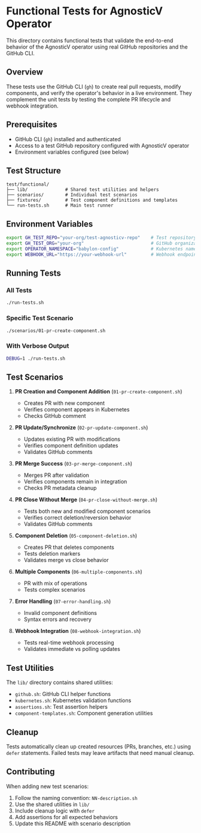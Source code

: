 # Functional Tests for AgnosticV Operator

This directory contains functional tests that validate the end-to-end behavior of the AgnosticV operator using real GitHub repositories and the GitHub CLI.

## Overview

These tests use the GitHub CLI (`gh`) to create real pull requests, modify components, and verify the operator's behavior in a live environment. They complement the unit tests by testing the complete PR lifecycle and webhook integration.

## Prerequisites

- GitHub CLI (`gh`) installed and authenticated
- Access to a test GitHub repository configured with AgnosticV operator
- Environment variables configured (see below)

## Test Structure

```
test/functional/
├── lib/              # Shared test utilities and helpers
├── scenarios/        # Individual test scenarios
├── fixtures/         # Test component definitions and templates
└── run-tests.sh      # Main test runner
```

## Environment Variables

```bash
export GH_TEST_REPO="your-org/test-agnosticv-repo"    # Test repository
export GH_TEST_ORG="your-org"                         # GitHub organization
export OPERATOR_NAMESPACE="babylon-config"            # Kubernetes namespace
export WEBHOOK_URL="https://your-webhook-url"         # Webhook endpoint (optional)
```

## Running Tests

### All Tests
```bash
./run-tests.sh
```

### Specific Test Scenario
```bash
./scenarios/01-pr-create-component.sh
```

### With Verbose Output
```bash
DEBUG=1 ./run-tests.sh
```

## Test Scenarios

1. **PR Creation and Component Addition** (`01-pr-create-component.sh`)
   - Creates PR with new component
   - Verifies component appears in Kubernetes
   - Checks GitHub comment

2. **PR Update/Synchronize** (`02-pr-update-component.sh`) 
   - Updates existing PR with modifications
   - Verifies component definition updates
   - Validates GitHub comments

3. **PR Merge Success** (`03-pr-merge-component.sh`)
   - Merges PR after validation
   - Verifies components remain in integration
   - Checks PR metadata cleanup

4. **PR Close Without Merge** (`04-pr-close-without-merge.sh`)
   - Tests both new and modified component scenarios
   - Verifies correct deletion/reversion behavior
   - Validates GitHub comments

5. **Component Deletion** (`05-component-deletion.sh`)
   - Creates PR that deletes components
   - Tests deletion markers
   - Validates merge vs close behavior

6. **Multiple Components** (`06-multiple-components.sh`)
   - PR with mix of operations
   - Tests complex scenarios

7. **Error Handling** (`07-error-handling.sh`)
   - Invalid component definitions
   - Syntax errors and recovery

8. **Webhook Integration** (`08-webhook-integration.sh`)
   - Tests real-time webhook processing
   - Validates immediate vs polling updates

## Test Utilities

The `lib/` directory contains shared utilities:

- `github.sh`: GitHub CLI helper functions
- `kubernetes.sh`: Kubernetes validation functions  
- `assertions.sh`: Test assertion helpers
- `component-templates.sh`: Component generation utilities

## Cleanup

Tests automatically clean up created resources (PRs, branches, etc.) using `defer` statements. Failed tests may leave artifacts that need manual cleanup.

## Contributing

When adding new test scenarios:

1. Follow the naming convention: `NN-description.sh`
2. Use the shared utilities in `lib/`
3. Include cleanup logic with `defer`
4. Add assertions for all expected behaviors
5. Update this README with scenario description